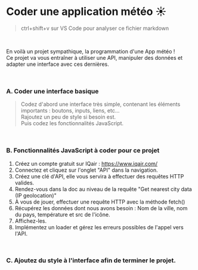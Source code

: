 # Coder une application météo ☀️

> ctrl+shift+v sur VS Code pour analyser ce fichier markdown

<br>

En voilà un projet sympathique, la programmation d'une App météo !<br>
Ce projet va vous entraîner à utiliser une API, manipuler des données et adapter une interface avec ces dernières.<br>

<br>

### A. Coder une interface basique
> Codez d'abord une interface très simple, contenant les éléments importants : boutons, inputs, liens, etc... <br>
> Rajoutez un peu de style si besoin est. 
> <br>
> Puis codez les fonctionnalités JavaScript.
> 
<br>

### B. Fonctionnalités JavaScript à coder pour ce projet

1. Créez un compte gratuit sur IQair : https://www.iqair.com/
2. Connectez et cliquez sur l'onglet "API" dans la navigation.
3. Créez une clé d'API, elle vous servira à effectuer des requêtes HTTP valides.
4. Rendez-vous dans la doc au niveau de la requête "Get nearest city data (IP geolocation)"
5. À vous de jouer, effectuer une requête HTTP avec la méthode fetch()
6. Récupérez les données dont nous avons besoin : Nom de la ville, nom du pays, température et src de l'icône.
7. Affichez-les.
8. Implémentez un loader et gérez les erreurs possibles de l'appel vers l'API.


<br>

### C. Ajoutez du style à l'interface afin de terminer le projet.
